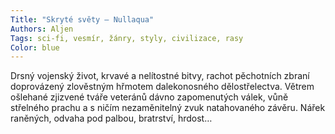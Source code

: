 ```yaml
---
Title: "Skryté světy – Nullaqua"
Authors: Aljen
Tags: sci-fi, vesmír, žánry, styly, civilizace, rasy
Color: blue
---
```

Drsný vojenský život, krvavé a nelítostné bitvy, rachot pěchotních zbraní doprovázený zlověstným hřmotem dalekonosného dělostřelectva. Větrem ošlehané zjizvené tváře veteránů dávno zapomenutých válek, vůně střelného prachu a s ničím nezaměnitelný zvuk natahovaného závěru. Nářek raněných, odvaha pod palbou, bratrství, hrdost…
